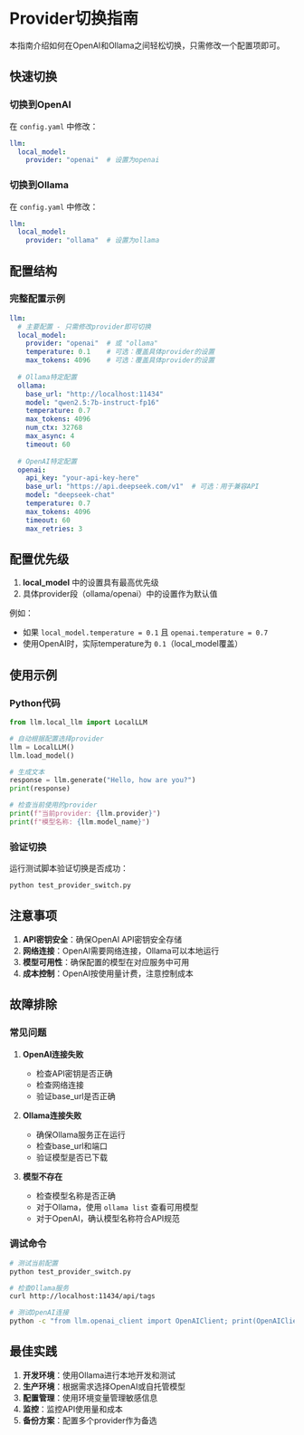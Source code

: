 # Provider切换指南

本指南介绍如何在OpenAI和Ollama之间轻松切换，只需修改一个配置项即可。

## 快速切换

### 切换到OpenAI
在 `config.yaml` 中修改：
```yaml
llm:
  local_model:
    provider: "openai"  # 设置为openai
```

### 切换到Ollama
在 `config.yaml` 中修改：
```yaml
llm:
  local_model:
    provider: "ollama"  # 设置为ollama
```

## 配置结构

### 完整配置示例
```yaml
llm:
  # 主要配置 - 只需修改provider即可切换
  local_model:
    provider: "openai"  # 或 "ollama"
    temperature: 0.1    # 可选：覆盖具体provider的设置
    max_tokens: 4096    # 可选：覆盖具体provider的设置
    
  # Ollama特定配置
  ollama:
    base_url: "http://localhost:11434"
    model: "qwen2.5:7b-instruct-fp16"
    temperature: 0.7
    max_tokens: 4096
    num_ctx: 32768
    max_async: 4
    timeout: 60
    
  # OpenAI特定配置
  openai:
    api_key: "your-api-key-here"
    base_url: "https://api.deepseek.com/v1"  # 可选：用于兼容API
    model: "deepseek-chat"
    temperature: 0.7
    max_tokens: 4096
    timeout: 60
    max_retries: 3
```

## 配置优先级

1. **local_model** 中的设置具有最高优先级
2. 具体provider段（ollama/openai）中的设置作为默认值

例如：
- 如果 `local_model.temperature = 0.1` 且 `openai.temperature = 0.7`
- 使用OpenAI时，实际temperature为 `0.1`（local_model覆盖）

## 使用示例

### Python代码
```python
from llm.local_llm import LocalLLM

# 自动根据配置选择provider
llm = LocalLLM()
llm.load_model()

# 生成文本
response = llm.generate("Hello, how are you?")
print(response)

# 检查当前使用的provider
print(f"当前provider: {llm.provider}")
print(f"模型名称: {llm.model_name}")
```

### 验证切换
运行测试脚本验证切换是否成功：
```bash
python test_provider_switch.py
```

## 注意事项

1. **API密钥安全**：确保OpenAI API密钥安全存储
2. **网络连接**：OpenAI需要网络连接，Ollama可以本地运行
3. **模型可用性**：确保配置的模型在对应服务中可用
4. **成本控制**：OpenAI按使用量计费，注意控制成本

## 故障排除

### 常见问题

1. **OpenAI连接失败**
   - 检查API密钥是否正确
   - 检查网络连接
   - 验证base_url是否正确

2. **Ollama连接失败**
   - 确保Ollama服务正在运行
   - 检查base_url和端口
   - 验证模型是否已下载

3. **模型不存在**
   - 检查模型名称是否正确
   - 对于Ollama，使用 `ollama list` 查看可用模型
   - 对于OpenAI，确认模型名称符合API规范

### 调试命令
```bash
# 测试当前配置
python test_provider_switch.py

# 检查Ollama服务
curl http://localhost:11434/api/tags

# 测试OpenAI连接
python -c "from llm.openai_client import OpenAIClient; print(OpenAIClient().is_available())"
```

## 最佳实践

1. **开发环境**：使用Ollama进行本地开发和测试
2. **生产环境**：根据需求选择OpenAI或自托管模型
3. **配置管理**：使用环境变量管理敏感信息
4. **监控**：监控API使用量和成本
5. **备份方案**：配置多个provider作为备选